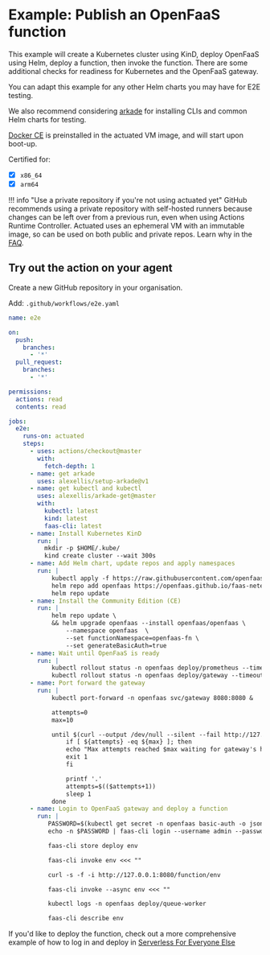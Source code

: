 # Example: Publish an OpenFaaS function

This example will create a Kubernetes cluster using KinD, deploy OpenFaaS using Helm, deploy a function, then invoke the function. There are some additional checks for readiness for Kubernetes and the OpenFaaS gateway.

You can adapt this example for any other Helm charts you may have for E2E testing.

We also recommend considering [arkade](https://arkade.dev) for installing CLIs and common Helm charts for testing.

[Docker CE](https://docker.io) is preinstalled in the actuated VM image, and will start upon boot-up.

Certified for:

- [x] `x86_64`
- [x] `arm64`

!!! info "Use a private repository if you're not using actuated yet"
    GitHub recommends using a private repository with self-hosted runners because changes can be left over from a previous run, even when using Actions Runtime Controller. Actuated uses an ephemeral VM with an immutable image, so can be used on both public and private repos. Learn why in the [FAQ](/faq).

## Try out the action on your agent

Create a new GitHub repository in your organisation.

Add: `.github/workflows/e2e.yaml`

```yaml
name: e2e

on:
  push:
    branches:
      - '*'
  pull_request:
    branches:
      - '*'

permissions:
  actions: read
  contents: read

jobs:
  e2e:
    runs-on: actuated
    steps:
      - uses: actions/checkout@master
        with:
          fetch-depth: 1
      - name: get arkade
        uses: alexellis/setup-arkade@v1
      - name: get kubectl and kubectl
        uses: alexellis/arkade-get@master
        with:
          kubectl: latest
          kind: latest
          faas-cli: latest
      - name: Install Kubernetes KinD
        run: |
          mkdir -p $HOME/.kube/
          kind create cluster --wait 300s
      - name: Add Helm chart, update repos and apply namespaces
        run: |
            kubectl apply -f https://raw.githubusercontent.com/openfaas/faas-netes/master/namespaces.yml
            helm repo add openfaas https://openfaas.github.io/faas-netes/
            helm repo update
      - name: Install the Community Edition (CE)
        run: |
            helm repo update \
            && helm upgrade openfaas --install openfaas/openfaas \
                --namespace openfaas  \
                --set functionNamespace=openfaas-fn \
                --set generateBasicAuth=true
      - name: Wait until OpenFaaS is ready
        run: |
            kubectl rollout status -n openfaas deploy/prometheus --timeout 5m
            kubectl rollout status -n openfaas deploy/gateway --timeout 5m
      - name: Port forward the gateway
        run: |
            kubectl port-forward -n openfaas svc/gateway 8080:8080 &

            attempts=0
            max=10

            until $(curl --output /dev/null --silent --fail http://127.0.0.1:8080/healthz ); do
                if [ ${attempts} -eq ${max} ]; then
                echo "Max attempts reached $max waiting for gateway's health endpoint"
                exit 1
                fi

                printf '.'
                attempts=$(($attempts+1))
                sleep 1
            done
      - name: Login to OpenFaaS gateway and deploy a function
        run: |
           PASSWORD=$(kubectl get secret -n openfaas basic-auth -o jsonpath="{.data.basic-auth-password}" | base64 --decode; echo)
           echo -n $PASSWORD | faas-cli login --username admin --password-stdin 

           faas-cli store deploy env

           faas-cli invoke env <<< ""

           curl -s -f -i http://127.0.0.1:8080/function/env

           faas-cli invoke --async env <<< ""

           kubectl logs -n openfaas deploy/queue-worker

           faas-cli describe env
```

If you'd like to deploy the function, check out a more comprehensive example of how to log in and deploy in [Serverless For Everyone Else](https://store.openfaas.com/l/serverless-for-everyone-else)
